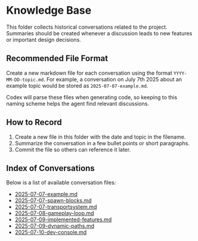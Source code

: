 # Knowledge Base

This folder collects historical conversations related to the project. Summaries should be created whenever a discussion leads to new features or important design decisions.

## Recommended File Format

Create a new markdown file for each conversation using the format `YYYY-MM-DD-topic.md`. For example, a conversation on July 7th 2025 about an example topic would be stored as `2025-07-07-example.md`.

Codex will parse these files when generating code, so keeping to this naming scheme helps the agent find relevant discussions.

## How to Record

1. Create a new file in this folder with the date and topic in the filename.
2. Summarize the conversation in a few bullet points or short paragraphs.
3. Commit the file so others can reference it later.

## Index of Conversations

Below is a list of available conversation files:

- [2025-07-07-example.md](2025-07-07-example.md)
- [2025-07-07-spawn-blocks.md](2025-07-07-spawn-blocks.md)
- [2025-07-07-transportsystem.md](2025-07-07-transportsystem.md)
- [2025-07-08-gameplay-loop.md](2025-07-08-gameplay-loop.md)
- [2025-07-09-implemented-features.md](2025-07-09-implemented-features.md)
- [2025-07-09-dynamic-paths.md](2025-07-09-dynamic-paths.md)
- [2025-07-10-dev-console.md](2025-07-10-dev-console.md)
